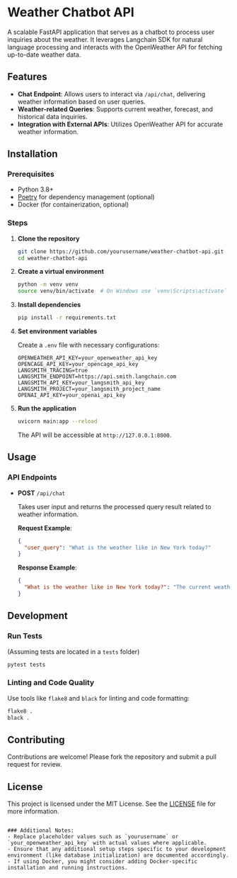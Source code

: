 # Weather Chatbot API

A scalable FastAPI application that serves as a chatbot to process user inquiries about the weather. It leverages Langchain SDK for natural language processing and interacts with the OpenWeather API for fetching up-to-date weather data.

## Features

- **Chat Endpoint**: Allows users to interact via `/api/chat`, delivering weather information based on user queries.
- **Weather-related Queries**: Supports current weather, forecast, and historical data inquiries.
- **Integration with External APIs**: Utilizes OpenWeather API for accurate weather information.

## Installation

### Prerequisites

- Python 3.8+
- [Poetry](https://python-poetry.org/) for dependency management (optional)
- Docker (for containerization, optional)

### Steps

1. **Clone the repository**

   ```sh
   git clone https://github.com/yourusername/weather-chatbot-api.git
   cd weather-chatbot-api
   ```

2. **Create a virtual environment**

   ```sh
   python -m venv venv
   source venv/bin/activate  # On Windows use `venv\Scripts\activate`
   ```

3. **Install dependencies**

   ```sh
   pip install -r requirements.txt
   ```

4. **Set environment variables**

   Create a `.env` file with necessary configurations:

   ```
   OPENWEATHER_API_KEY=your_openweather_api_key
   OPENCAGE_API_KEY=your_opencage_api_key
   LANGSMITH_TRACING=true
   LANGSMITH_ENDPOINT=https://api.smith.langchain.com
   LANGSMITH_API_KEY=your_langsmith_api_key
   LANGSMITH_PROJECT=your_langsmith_project_name
   OPENAI_API_KEY=your_openai_api_key
   ```

5. **Run the application**

   ```sh
   uvicorn main:app --reload
   ```

   The API will be accessible at `http://127.0.0.1:8000`.

## Usage

### API Endpoints

- **POST** `/api/chat`  

  Takes user input and returns the processed query result related to weather information.

  **Request Example**:

  ```json
  {
    "user_query": "What is the weather like in New York today?"
  }
  ```

  **Response Example**:

  ```json
  {
    "What is the weather like in New York today?": "The current weather in New York is clear sky with a temperature of 18°C."
  }
  ```

## Development

### Run Tests

(Assuming tests are located in a `tests` folder)

```sh
pytest tests
```

### Linting and Code Quality

Use tools like `flake8` and `black` for linting and code formatting:

```sh
flake8 .
black .
```

## Contributing

Contributions are welcome! Please fork the repository and submit a pull request for review.

## License

This project is licensed under the MIT License. See the [LICENSE](LICENSE) file for more information.
```

### Additional Notes:
- Replace placeholder values such as `yourusername` or `your_openweather_api_key` with actual values where applicable.
- Ensure that any additional setup steps specific to your development environment (like database initialization) are documented accordingly.
- If using Docker, you might consider adding Docker-specific installation and running instructions.